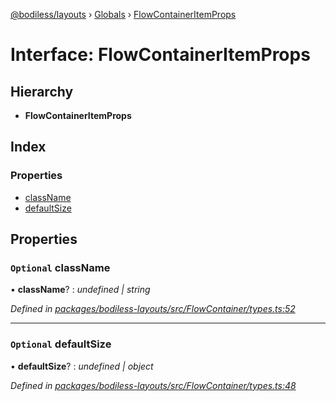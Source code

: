 [@bodiless/layouts](../README.md) › [Globals](../globals.md) › [FlowContainerItemProps](flowcontaineritemprops.md)

# Interface: FlowContainerItemProps

## Hierarchy

* **FlowContainerItemProps**

## Index

### Properties

* [className](flowcontaineritemprops.md#optional-classname)
* [defaultSize](flowcontaineritemprops.md#optional-defaultsize)

## Properties

### `Optional` className

• **className**? : *undefined | string*

*Defined in [packages/bodiless-layouts/src/FlowContainer/types.ts:52](https://github.com/johnsonandjohnson/Bodiless-JS/blob/576af00/packages/bodiless-layouts/src/FlowContainer/types.ts#L52)*

___

### `Optional` defaultSize

• **defaultSize**? : *undefined | object*

*Defined in [packages/bodiless-layouts/src/FlowContainer/types.ts:48](https://github.com/johnsonandjohnson/Bodiless-JS/blob/576af00/packages/bodiless-layouts/src/FlowContainer/types.ts#L48)*
